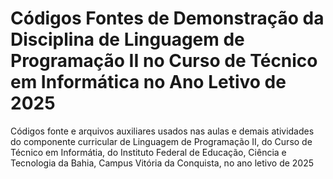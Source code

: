 # Códigos Fontes de Demonstração da Disciplina de Linguagem de Programação II no Curso de Técnico em Informática no Ano Letivo de 2025

Códigos fonte e arquivos auxiliares usados nas aulas e demais atividades do componente curricular de Linguagem de Programação II, do Curso de Técnico em Informátia, do Instituto Federal de Educação, Ciência e Tecnologia da Bahia, Campus Vitória da Conquista, no ano letivo de 2025
